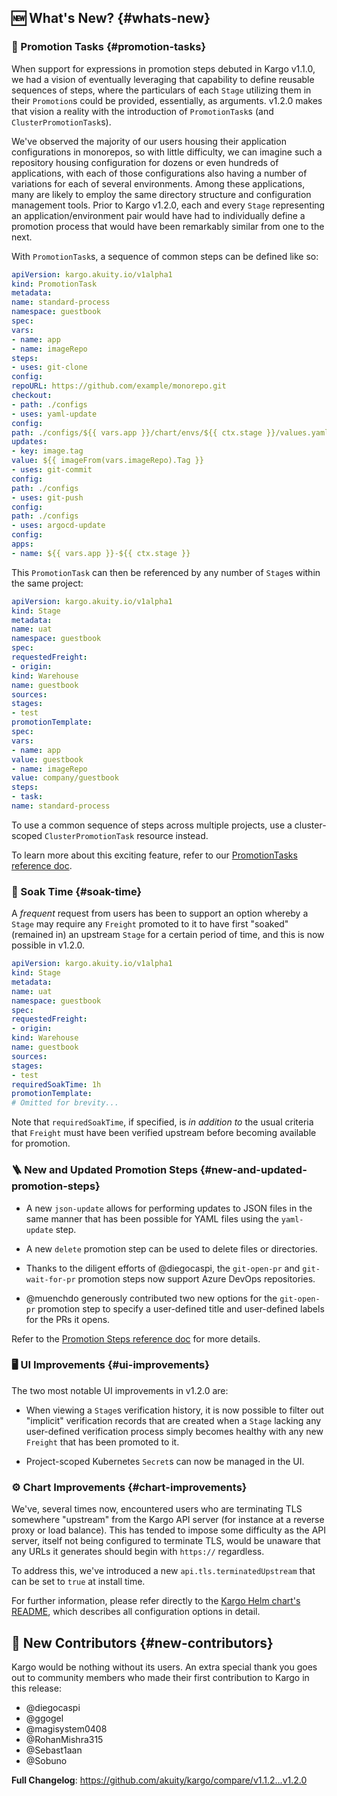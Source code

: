 ## 🆕 What's New? {#whats-new}

### 💪 Promotion Tasks {#promotion-tasks}

When support for expressions in promotion steps debuted in Kargo v1.1.0, we had a vision of eventually leveraging that capability to define reusable sequences of steps, where the particulars of each `Stage` utilizing them in their `Promotion`s could be provided, essentially, as arguments. v1.2.0 makes that vision a reality with the introduction of `PromotionTask`s (and `ClusterPromotionTask`s).

We've observed the majority of our users housing their application configurations in monorepos, so with little difficulty, we can imagine such a repository housing configuration for dozens or even hundreds of applications, with each of those configurations also having a number of variations for each of several environments. Among these applications, many are likely to employ the same directory structure and configuration management tools. Prior to Kargo v1.2.0, each and every `Stage` representing an application/environment pair would have had to individually define a promotion process that would have been remarkably similar from one to the next.

With `PromotionTask`s, a sequence of common steps can be defined like so:

```yaml
apiVersion: kargo.akuity.io/v1alpha1
kind: PromotionTask
metadata:
name: standard-process
namespace: guestbook
spec:
vars:
- name: app
- name: imageRepo
steps:
- uses: git-clone
config:
repoURL: https://github.com/example/monorepo.git
checkout:
- path: ./configs
- uses: yaml-update
config:
path: ./configs/${{ vars.app }}/chart/envs/${{ ctx.stage }}/values.yaml
updates:
- key: image.tag
value: ${{ imageFrom(vars.imageRepo).Tag }}
- uses: git-commit
config:
path: ./configs
- uses: git-push
config:
path: ./configs
- uses: argocd-update
config:
apps:
- name: ${{ vars.app }}-${{ ctx.stage }}
```

This `PromotionTask` can then be referenced by any number of `Stage`s within the same project:

```yaml
apiVersion: kargo.akuity.io/v1alpha1
kind: Stage
metadata:
name: uat
namespace: guestbook
spec:
requestedFreight:
- origin:
kind: Warehouse
name: guestbook
sources:
stages:
- test
promotionTemplate:
spec:
vars:
- name: app
value: guestbook
- name: imageRepo
value: company/guestbook
steps:
- task:
name: standard-process
```

To use a common sequence of steps across multiple projects, use a cluster-scoped `ClusterPromotionTask` resource instead.

To learn more about this exciting feature, refer to our [PromotionTasks reference doc](https://docs.kargo.io/references/promotion-steps).

### 🌊 Soak Time {#soak-time}

A _frequent_ request from users has been to support an option whereby a `Stage` may require any `Freight` promoted to it to have first "soaked" (remained in) an upstream `Stage` for a certain period of time, and this is now possible in v1.2.0.

```yaml
apiVersion: kargo.akuity.io/v1alpha1
kind: Stage
metadata:
name: uat
namespace: guestbook
spec:
requestedFreight:
- origin:
kind: Warehouse
name: guestbook
sources:
stages:
- test
requiredSoakTime: 1h
promotionTemplate:
# Omitted for brevity...
```

Note that `requiredSoakTime`, if specified, is _in addition to_ the usual criteria that `Freight` must have been verified upstream before becoming available for promotion.

### 🪜 New and Updated Promotion Steps {#new-and-updated-promotion-steps}

* A new `json-update` allows for performing updates to JSON files in the same manner that has been possible for YAML files using the `yaml-update` step.

* A new `delete` promotion step can be used to delete files or directories.

* Thanks to the diligent efforts of @diegocaspi, the `git-open-pr` and `git-wait-for-pr` promotion steps now support Azure DevOps repositories.

* @muenchdo generously contributed two new options for the `git-open-pr` promotion step to specify a user-defined title and user-defined labels for the PRs it opens.

Refer to the [Promotion Steps reference doc](https://docs.kargo.io/references/promotion-steps) for more details.

### 🖥️ UI Improvements {#ui-improvements}

The two most notable UI improvements in v1.2.0 are:

* When viewing a `Stage`s verification history, it is now possible to filter out "implicit" verification records that are created when a `Stage` lacking any user-defined verification process simply becomes healthy with any new `Freight` that has been promoted to it.

* Project-scoped Kubernetes `Secret`s can now be managed in the UI.

### ⚙️ Chart Improvements {#chart-improvements}

We've, several times now, encountered users who are terminating TLS somewhere "upstream" from the Kargo API server (for instance at a reverse proxy or load balance). This has tended to impose some difficulty as the API server, itself not being configured to terminate TLS, would be unaware that any URLs it generates should begin with `https://` regardless.

To address this, we've introduced a new `api.tls.terminatedUpstream` that can be set to `true` at install time.

For further information, please refer directly to the [Kargo Helm chart's README](https://github.com/akuity/kargo/blob/main/charts/kargo/README.md), which describes all configuration options in detail.

## 🙏 New Contributors {#new-contributors}

Kargo would be nothing without its users. An extra special thank you goes out to community members who made their first contribution to Kargo in this release:

* @diegocaspi
* @ggogel
* @magisystem0408
* @RohanMishra315
* @Sebast1aan
* @Sobuno

**Full Changelog**: https://github.com/akuity/kargo/compare/v1.1.2...v1.2.0
